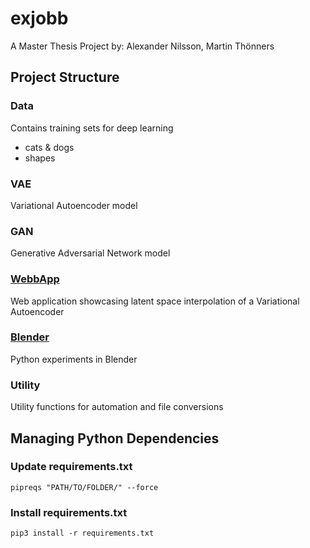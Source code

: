 # exjobb
A Master Thesis Project by:
Alexander Nilsson,
Martin Thönners

## Project Structure

### Data
Contains training sets for deep learning
* cats & dogs
* shapes

### VAE
Variational Autoencoder model

### GAN
Generative Adversarial Network model

### [WebbApp](./WebbApp/README.md)
Web application showcasing latent space interpolation of a Variational Autoencoder

### [Blender](./Blender/README.md)
Python experiments in Blender

### Utility
Utility functions for automation and file conversions


## Managing Python Dependencies

### Update requirements.txt
```
pipreqs "PATH/TO/FOLDER/" --force
```

### Install requirements.txt
```
pip3 install -r requirements.txt
```
